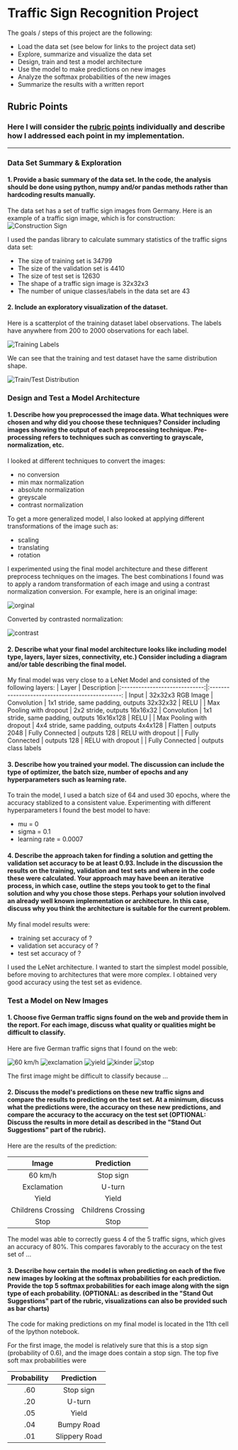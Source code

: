 # **Traffic Sign Recognition Project** 

The goals / steps of this project are the following:
* Load the data set (see below for links to the project data set)
* Explore, summarize and visualize the data set
* Design, train and test a model architecture
* Use the model to make predictions on new images
* Analyze the softmax probabilities of the new images
* Summarize the results with a written report


[//]: # (Image References)

[image1]: ./examples/construction.png "Construction Sign"
[image2]: ./examples/training_labels.png "Training Labels"
[image3]: ./examples/train_test.png "Train/Test Distribution"
[image4]: ./examples/original.png "Orginal Image"
[image5]: ./examples/contrast.png "Contrast Image"
[timage1]: ./german_images/60.jpg "Traffic Sign 1"
[timage2]: ./german_images/exclamation.jpg "Traffic Sign 2"
[timage3]: ./german_images/give_way.jpg "Traffic Sign 3"
[timage4]: ./german_images/kinder.jpg "Traffic Sign 4"
[timage5]: ./german_images/stop.jpg "Traffic Sign 5"

## Rubric Points
### Here I will consider the [rubric points](https://review.udacity.com/#!/rubrics/481/view) individually and describe how I addressed each point in my implementation.  

---

### Data Set Summary & Exploration

#### 1. Provide a basic summary of the data set. In the code, the analysis should be done using python, numpy and/or pandas methods rather than hardcoding results manually.

The data set has a set of traffic sign images from Germany. Here is 
an example of a traffic sign image, which is for construction:
![Construction Sign][image1]

I used the pandas library to calculate summary statistics of the traffic
signs data set:

* The size of training set is 34799
* The size of the validation set is 4410
* The size of test set is 12630
* The shape of a traffic sign image is 32x32x3
* The number of unique classes/labels in the data set are 43

#### 2. Include an exploratory visualization of the dataset.

Here is a scatterplot of the training dataset label observations. The
labels have anywhere from 200 to 2000 observations for each label.

![Training Labels][image2]

We can see that the training and test dataset have the same distribution shape.

![Train/Test Distribution][image3]

### Design and Test a Model Architecture

#### 1. Describe how you preprocessed the image data. What techniques were chosen and why did you choose these techniques? Consider including images showing the output of each preprocessing technique. Pre-processing refers to techniques such as converting to grayscale, normalization, etc. 

I looked at different techniques to convert the images: 
* no conversion
* min max normalization
* absolute normalization
* greyscale
* contrast normalization

To get a more generalized model, I also looked at applying different transformations of the image such as:
* scaling
* translating
* rotation

I experimented using the final model architecture and these different preprocess techniques on the images.
The best combinations I found was to apply a random transformation of each image and using a contrast
normalization conversion. For example, here is an original image:

![orginal][image4]

Converted by contrasted normalization:

![contrast][image5]

#### 2. Describe what your final model architecture looks like including model type, layers, layer sizes, connectivity, etc.) Consider including a diagram and/or table describing the final model.

My final model was very close to a LeNet Model and consisted of the following layers:
| Layer                         |     Description
|:-----------------------------:|:-----------------------------------------------:
| Input                         | 32x32x3 RGB Image
| Convolution                   | 1x1 stride, same padding, outputs 32x32x32
| RELU                          | 
| Max Pooling with dropout      | 2x2 stride, outputs 16x16x32
| Convolution                   | 1x1 stride, same padding, outputs 16x16x128
| RELU                          |
| Max Pooling with dropout      | 4x4 stride, same padding, outputs 4x4x128
| Flatten                       | outputs 2048
| Fully Connected               | outputs 128
| RELU with dropout             |
| Fully Connected               | outputs 128
| RELU with dropout             | 
| Fully Connected               | outputs class labels
										

#### 3. Describe how you trained your model. The discussion can include the type of optimizer, the batch size, number of epochs and any hyperparameters such as learning rate.

To train the model, I used a batch size of 64 and used 30 epochs, where the accuracy stablized to a 
consistent value. Experimenting with different hyperparameters I found the best model to have:
* mu = 0
* sigma = 0.1
* learning rate = 0.0007

#### 4. Describe the approach taken for finding a solution and getting the validation set accuracy to be at least 0.93. Include in the discussion the results on the training, validation and test sets and where in the code these were calculated. Your approach may have been an iterative process, in which case, outline the steps you took to get to the final solution and why you chose those steps. Perhaps your solution involved an already well known implementation or architecture. In this case, discuss why you think the architecture is suitable for the current problem.

My final model results were:
* training set accuracy of ?
* validation set accuracy of ? 
* test set accuracy of ?

I used the LeNet architecture. I wanted to start the simplest model possible, before moving to architectures that were
more complex. I obtained very good accuracy using the test set as evidence.

### Test a Model on New Images

#### 1. Choose five German traffic signs found on the web and provide them in the report. For each image, discuss what quality or qualities might be difficult to classify.

Here are five German traffic signs that I found on the web:

![60 km/h][timage1] ![exclamation][timage2] ![yield][timage3] 
![kinder][timage4] ![stop][timage5]

The first image might be difficult to classify because ...

#### 2. Discuss the model's predictions on these new traffic signs and compare the results to predicting on the test set. At a minimum, discuss what the predictions were, the accuracy on these new predictions, and compare the accuracy to the accuracy on the test set (OPTIONAL: Discuss the results in more detail as described in the "Stand Out Suggestions" part of the rubric).

Here are the results of the prediction:

| Image			| Prediction	        					
|:---------------------:|:---------------------------------------------:
| 60 km/h      		| Stop sign   						
| Exclamation   	| U-turn 									
| Yield			| Yield											
| Childrens Crossing	| Childrens Crossing					 				
| Stop			| Stop      							


The model was able to correctly guess 4 of the 5 traffic signs, which gives an accuracy of 80%. This compares favorably to the accuracy on the test set of ...

#### 3. Describe how certain the model is when predicting on each of the five new images by looking at the softmax probabilities for each prediction. Provide the top 5 softmax probabilities for each image along with the sign type of each probability. (OPTIONAL: as described in the "Stand Out Suggestions" part of the rubric, visualizations can also be provided such as bar charts)

The code for making predictions on my final model is located in the 11th cell of the Ipython notebook.

For the first image, the model is relatively sure that this is a stop sign (probability of 0.6), and the image does contain a stop sign. The top five soft max probabilities were

| Probability         	| Prediction	        					
|:---------------------:|:---------------------------------------------:| 
| .60         		| Stop sign   						
| .20     		| U-turn 							
| .05			| Yield									
| .04	      		| Bumpy Road					 				
| .01		        | Slippery Road      							



